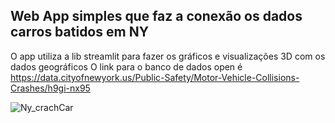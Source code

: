 ## Web App simples que faz a conexão os dados carros batidos em NY
O app utiliza a lib streamlit para fazer os gráficos e visualizações 3D com os dados geográficos
O link para o banco de dados open é https://data.cityofnewyork.us/Public-Safety/Motor-Vehicle-Collisions-Crashes/h9gi-nx95

![Ny_crachCar](https://github.com/JoaoGabrielSC/Python-NY-CrachCar/assets/88412213/7738597f-2c03-4f66-8419-d85ac01b70c6)

